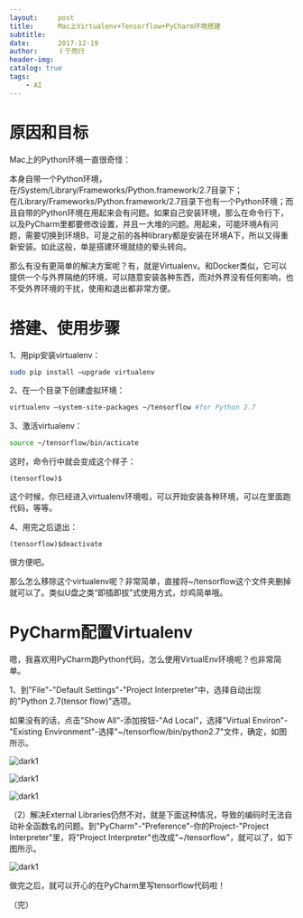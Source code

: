 ```yaml
---
layout:     post
title:      Mac上Virtualenv+Tensorflow+PyCharm环境搭建
subtitle:   
date:       2017-12-19
author:     彳亍而行
header-img: 
catalog: true
tags:
    - AI
---
```

# 原因和目标

Mac上的Python环境一直很奇怪：

本身自带一个Python环境，在/System/Library/Frameworks/Python.framework/2.7目录下；在/Library/Frameworks/Python.framework/2.7目录下也有一个Python环境；而且自带的Python环境在用起来会有问题。如果自己安装环境，那么在命令行下，以及PyCharm里都要修改设置，并且一大堆的问题。用起来，可能环境A有问题，需要切换到环境B，可是之前的各种library都是安装在环境A下，所以又得重新安装。如此这般，单是搭建环境就绕的晕头转向。

那么有没有更简单的解决方案呢？有，就是Virtualenv。和Docker类似，它可以提供一个与外界隔绝的环境，可以随意安装各种东西，而对外界没有任何影响，也不受外界环境的干扰，使用和退出都非常方便。

#  搭建、使用步骤

1、用pip安装virtualenv：

```sh
sudo pip install —upgrade virtualenv
```

2、在一个目录下创建虚拟环境：

```sh
virtualenv —system-site-packages ~/tensorflow #for Python 2.7
```

3、激活virtualenv：

```sh
source ~/tensorflow/bin/acticate
```

这时，命令行中就会变成这个样子：

```
(tensorflow)$
```

这个时候，你已经进入virtualenv环境啦，可以开始安装各种环境，可以在里面跑代码，等等。

4、用完之后退出：

```
(tensorflow)$deactivate
```

很方便吧。

那么怎么移除这个virtualenv呢？非常简单，直接将~/tensorflow这个文件夹删掉就可以了。类似U盘之类“即插即拔”式使用方式，炒鸡简单哦。

# PyCharm配置Virtualenv

嗯，我喜欢用PyCharm跑Python代码，怎么使用VirtualEnv环境呢？也非常简单。

1、到"File"-"Default Settings"-"Project Interpreter"中，选择自动出现的"Python 2.7(tensor flow)"选项。

如果没有的话，点击"Show All"-添加按钮-"Ad Local"，选择"Virtual Environ"-"Existing Environment"-选择"~/tensorflow/bin/python2.7"文件，确定，如图所示。

![dark1](https://raw.githubusercontent.com/lixing123/lixing123.github.io/master/img/post-mac-virtualenv-pycharm-1.png)

![dark1](https://raw.githubusercontent.com/lixing123/lixing123.github.io/master/img/post-mac-virtualenv-pycharm-2.png)

![dark1](https://raw.githubusercontent.com/lixing123/lixing123.github.io/master/img/post-mac-virtualenv-pycharm-3.png)

（2）解决External Libraries仍然不对，就是下面这种情况，导致的编码时无法自动补全函数名的问题。到"PyCharm"-"Preference"-你的Project-"Project Interpreter"里，将"Project Interpreter"也改成"~/tensorflow"，就可以了，如下图所示。

![dark1](https://raw.githubusercontent.com/lixing123/lixing123.github.io/master/img/post-mac-virtualenv-pycharm-4.png)

做完之后，就可以开心的在PyCharm里写tensorflow代码啦！

（完）